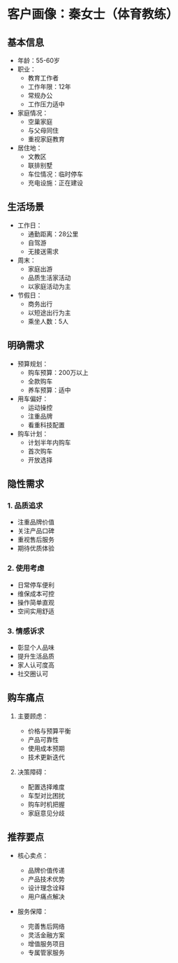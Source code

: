 # 客户画像：秦女士（体育教练）

## 基本信息
- 年龄：55-60岁
- 职业：
  - 教育工作者
  - 工作年限：12年
  - 常规办公
  - 工作压力适中
- 家庭情况：
  - 空巢家庭
  - 与父母同住
  - 重视家庭教育
- 居住地：
  - 文教区
  - 联排别墅
  - 车位情况：临时停车
  - 充电设施：正在建设

## 生活场景
- 工作日：
  - 通勤距离：28公里
  - 自驾游
  - 无接送需求
- 周末：
  - 家庭出游
  - 品质生活家活动
  - 以家庭活动为主
- 节假日：
  - 商务出行
  - 以短途出行为主
  - 乘坐人数：5人

## 明确需求
- 预算规划：
  - 购车预算：200万以上
  - 全款购车
  - 养车预算：适中
- 用车偏好：
  - 运动操控
  - 注重品牌
  - 看重科技配置
- 购车计划：
  - 计划半年内购车
  - 首次购车
  - 开放选择

## 隐性需求
### 1. 品质追求
- 注重品牌价值
- 关注产品口碑
- 重视售后服务
- 期待优质体验

### 2. 使用考虑
- 日常停车便利
- 维保成本可控
- 操作简单直观
- 空间实用舒适

### 3. 情感诉求
- 彰显个人品味
- 提升生活品质
- 家人认可度高
- 社交圈认可

## 购车痛点
1. 主要顾虑：
   - 价格与预算平衡
   - 产品可靠性
   - 使用成本预期
   - 技术更新迭代

2. 决策障碍：
   - 配置选择难度
   - 车型对比困扰
   - 购车时机把握
   - 家庭意见分歧

## 推荐要点
- 核心卖点：
  - 品牌价值传递
  - 产品技术优势
  - 设计理念诠释
  - 用户痛点解决

- 服务保障：
  - 完善售后网络
  - 灵活金融方案
  - 增值服务项目
  - 专属管家服务